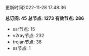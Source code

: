 更新时间2022-11-28 17:48:36

**总订阅: 45**
**总节点: 1273**
**有效节点: 286**
- ssr节点: 15
- v2ray节点: 232
- trojan节点: 38
- ss节点: 1
